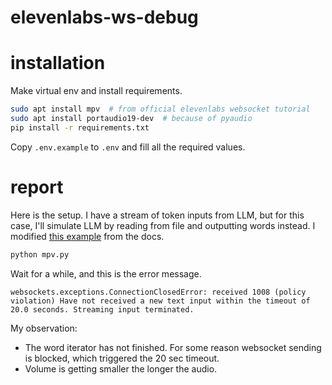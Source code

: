 # elevenlabs-ws-debug

# installation
Make virtual env and install requirements.
```bash
sudo apt install mpv  # from official elevenlabs websocket tutorial
sudo apt install portaudio19-dev  # because of pyaudio
pip install -r requirements.txt
```
Copy `.env.example` to `.env` and fill all the required values.

# report
Here is the setup. I have a stream of token inputs from LLM, but for this case, I'll simulate LLM by reading from file and outputting words instead. I modified [this example](https://elevenlabs.io/docs/api-reference/websockets#example-voice-streaming-using-elevenlabs-and-openai) from the docs.
```bash
python mpv.py
```
Wait for a while, and this is the error message.
```
websockets.exceptions.ConnectionClosedError: received 1008 (policy violation) Have not received a new text input within the timeout of 20.0 seconds. Streaming input terminated.
```
My observation:
* The word iterator has not finished. For some reason websocket sending is blocked, which triggered the 20 sec timeout.
* Volume is getting smaller the longer the audio.
